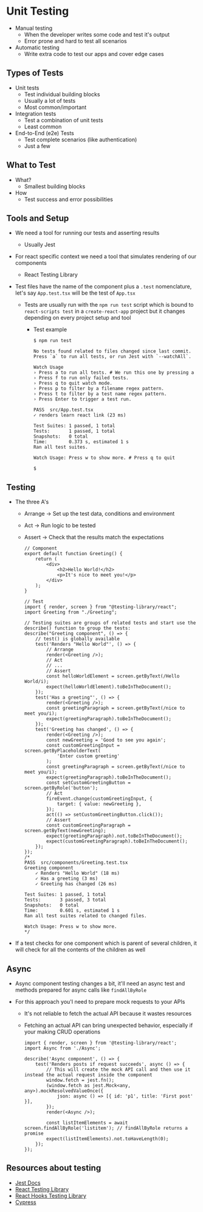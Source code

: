 # Unit Testing

-   Manual testing
    -   When the developer writes some code and test it's output
    -   Error prone and hard to test all scenarios
-   Automatic testing
    -   Write extra code to test our apps and cover edge cases

## Types of Tests

-   Unit tests
    -   Test individual building blocks
    -   Usually a lot of tests
    -   Most common/important
-   Integration tests
    -   Test a combination of unit tests
    -   Least common
-   End-to-End (e2e) Tests
    -   Test complete scenarios (like authentication)
    -   Just a few

## What to Test

-   What?
    -   Smallest building blocks
-   How
    -   Test success and error possibilities

## Tools and Setup

-   We need a tool for running our tests and asserting results
    -   Usually Jest
-   For react specific context we need a tool that simulates rendering of our components
    -   React Testing Library
-   Test files have the name of the component plus a `.test` nomenclature, let's say `App.test.tsx` will be the test of `App.tsx`

    -   Tests are usually run with the `npm run test` script which is bound to `react-scripts test` in a `create-react-app` project but it changes depending on every project setup and tool

        -   Test example

            ```SHELL
            $ npm run test

            No tests found related to files changed since last commit.
            Press `a` to run all tests, or run Jest with `--watchAll`.

            Watch Usage
            › Press a to run all tests. # We run this one by pressing a
            › Press f to run only failed tests.
            › Press q to quit watch mode.
            › Press p to filter by a filename regex pattern.
            › Press t to filter by a test name regex pattern.
            › Press Enter to trigger a test run.

            PASS  src/App.test.tsx
            ✓ renders learn react link (23 ms)

            Test Suites: 1 passed, 1 total
            Tests:       1 passed, 1 total
            Snapshots:   0 total
            Time:        0.373 s, estimated 1 s
            Ran all test suites.

            Watch Usage: Press w to show more. # Press q to quit

            $
            ```

## Testing

-   The three A's

    -   Arrange -> Set up the test data, conditions and environment
    -   Act -> Run logic to be tested
    -   Assert -> Check that the results match the expectations

        ```TSX
        // Component
        export default function Greeting() {
            return (
                <div>
                    <h2>Hello World!</h2>
                    <p>It's nice to meet you!</p>
                </div>
            );
        }
        ```

        ```TSX
        // Test
        import { render, screen } from "@testing-library/react";
        import Greeting from "./Greeting";

        // Testing suites are groups of related tests and start use the describe() function to group the tests:
        describe("Greeting component", () => {
            // test() is globally available
            test('Renders "Hello World"', () => {
                // Arrange
                render(<Greeting />);
                // Act
                // ...
                // Assert
                const helloWorldElement = screen.getByText(/Hello World/i);
                expect(helloWorldElement).toBeInTheDocument();
            });
            test('Has a greeting"', () => {
                render(<Greeting />);
                const greetingParagraph = screen.getByText(/nice to meet you/i);
                expect(greetingParagraph).toBeInTheDocument();
            });
            test('Greeting has changed', () => {
                render(<Greeting />);
                const newGreeting = 'Good to see you again';
                const customGreetingInput = screen.getByPlaceholderText(
                    'Enter custom greeting'
                );
                const greetingParagraph = screen.getByText(/nice to meet you/i);
                expect(greetingParagraph).toBeInTheDocument();
                const setCustomGreetingButton = screen.getByRole('button');
                // Act
                fireEvent.change(customGreetingInput, {
                    target: { value: newGreeting },
                });
                act(() => setCustomGreetingButton.click());
                // Assert
                const customGreetingParagraph = screen.getByText(newGreeting);
                expect(greetingParagraph).not.toBeInTheDocument();
                expect(customGreetingParagraph).toBeInTheDocument();
            });
        });
        /*
        PASS  src/components/Greeting.test.tsx
        Greeting component
            ✓ Renders "Hello World" (18 ms)
            ✓ Has a greeting (3 ms)
            ✓ Greeting has changed (26 ms)

        Test Suites: 1 passed, 1 total
        Tests:       3 passed, 3 total
        Snapshots:   0 total
        Time:        0.601 s, estimated 1 s
        Ran all test suites related to changed files.

        Watch Usage: Press w to show more.
        */
        ```

-   If a test checks for one component which is parent of several children, it will check for all the contents of the children as well

## Async

-   Async component testing changes a bit, it'll need an async test and methods prepared for async calls like `findAllByRole`
-   For this approach you'l need to prepare mock requests to your APIs

    -   It's not reliable to fetch the actual API because it wastes resources
    -   Fetching an actual API can bring unexpected behavior, especially if your making CRUD operations

        ```TSX
        import { render, screen } from '@testing-library/react';
        import Async from './Async';

        describe('Async component', () => {
            test('Renders posts if request succeeds', async () => {
                // This will create the mock API call and then use it instead the actual request inside the component
                window.fetch = jest.fn();
                (window.fetch as jest.Mock<any, any>).mockResolvedValueOnce({
                    json: async () => [{ id: 'p1', title: 'First post' }],
                });
                render(<Async />);

                const listItemElements = await screen.findAllByRole('listitem'); // findAllByRole returns a promise
                expect(listItemElements).not.toHaveLength(0);
            });
        });
        ```

## Resources about testing

-   [Jest Docs](https://jestjs.io/)
-   [React Testing Library](https://testing-library.com/docs/react-testing-library/intro/)
-   [React Hooks Testing Library](https://react-hooks-testing-library.com/)
-   [Cypress](https://www.cypress.io/)

